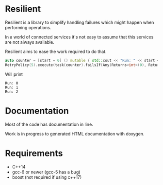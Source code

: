# Resilient

Resilient is a library to simplify handling failures which might happen when performing operations.

In a world of connected services it's not easy to assume that this services are not always available.

Resilient aims to ease the work required to do that.

 ```c++
auto counter = [start = 0] () mutable { std::cout << "Run: " << start << std::endl; return start++; };
RetryPolicy(5).execute(task(counter).failsIf(Any(Returns<int>(0), Returns<int>(1)));
 ```

 Will print
 ```
 Run: 0
 Run: 1
 Run: 2
 ```


# Documentation

Most of the code has documentation in line.

Work is in progress to generated HTML documentation with doxygen.

# Requirements

- C++14
- gcc-6 or newer (gcc-5 has a bug)
- boost (not required if using c++17)
